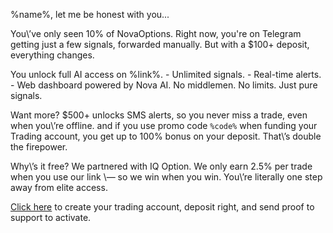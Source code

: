 %name%\, let me be honest with you\.\.\.

You\’ve only seen 10% of NovaOptions\. Right now\, you\'re on Telegram getting just a few signals\, forwarded manually\. But with a $100\+ deposit\, everything changes\.

You unlock full AI access on %link%\.
\- Unlimited signals\.
\- Real\-time alerts\.
\- Web dashboard powered by Nova AI\.
No middlemen\. No limits\. Just pure signals\.

Want more\?
$500\+ unlocks SMS alerts\, so you never miss a trade\, even when you\’re offline\. and if you use promo code `%code%` when funding your Trading account\, you get up to 100% bonus on your deposit\. That\’s double the firepower\.

Why\’s it free\?
We partnered with IQ Option\. We only earn 2\.5\% per trade when you use our link \— so we win when you win\. You\’re literally one step away from elite access\.

[Click here](%link%) to create your trading account\, deposit right\, and send proof to support to activate\.

